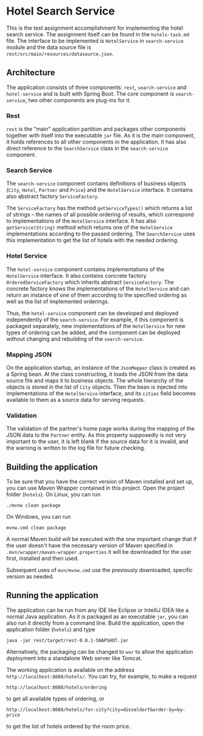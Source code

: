 # Hotel Search Service

This is the test assignment accomplishment for implementing the hotel search service. The assignment itself can be found in the `hotels-task.md` file. The interface to be implemented is `HotelService` in `search-service` module and the data source file is `rest/src/main/resources/datasource.json`.

## Architecture

The application consists of three components: `rest`, `search-service` and `hotel-service` and is built with Spring Boot. The core component is `search-service`, two other components are plug-ins for it.

### Rest

`rest` is the "main" application partition and packages other components together with itself into the executable `jar` file. As it is the main component, it holds references to all other components in the application. It has also direct reference to the `SearchService` class in the `search-service` component.

### Search Service

The `search-service` component contains definitions of business objects (`City`, `Hotel`, `Partner` and `Price`) and the `HotelService` interface. It contains also abstract factory `ServiceFactory`.

The `ServiceFactory` has the method `getServiceTypes()` which returns a list of strings – the names of all possible ordering of results, which correspond to implementations of the `HotelService` interface. It has also `getService(String)` method which returns one of the `HotelService` implementations according to the passed ordering. The `SearchService` uses this implementation to get the list of hotels with the needed ordering.

### Hotel Service

The `hotel-service` component contains implementations of the `HotelService` interface. It also contains concrete factory `OrderedServiceFactory` which inherits abstract `ServiceFactory`. The concrete factory knows the implementations of the `HotelService` and can return an instance of one of them according to the specified ordering as well as the list of implemented orderings.

Thus, the `hotel-service` component can be developed and deployed independently of the `search-service`. For example, if this component is packaged separately, new implementations of the `HotelService` for new types of ordering can be added, and the component can be deployed without changing and rebuilding of the `search-service`.

### Mapping JSON

On the application startup, an instance of the `JsonMapper` class is created as a Spring bean. At the class constructing, it loads the JSON from the data source file and maps it to business objects. The whole hierarchy of the objects is stored in the list of `City` objects. Then the bean is injected into implementations of the `HotelService` interface, and its `cities` field becomes available to them as a source data for serving requests.

### Validation

The validation of the partner's home page works during the mapping of the JSON data to the `Partner` entity. As this property supposedly is not very important to the user, it is left blank if the source data for it is invalid, and the warning is written to the log file for future checking.

## Building the application

To be sure that you have the correct version of Maven installed and set up, you can use Maven Wrapper contained in this project. Open the project folder (`hotels`). On Linux, you can run

```
./mvnw clean package
```

On Windows, you can run

```
mvnw.cmd clean package
```

A normal Maven build will be executed with the one important change that if the user doesn't have the necessary version of Maven specified in `.mvn/wrapper/maven-wrapper.properties` it will be downloaded for the user first, installed and then used.

Subsequent uses of `mvn/mvnw.cmd` use the previously downloaded, specific version as needed.

## Running the application

The application can be run from any IDE like Eclipse or IntelliJ IDEA like a normal Java application. As it is packaged as an executable `jar`, you can also run it directly from a command line. Build the application, open the application folder (`hotels`) and type

```
java -jar rest/target/rest-0.0.1-SNAPSHOT.jar
```

Alternatively, the packaging can be changed to `war` to allow the application deployment into a standalone Web server like Tomcat.

The working application is available on the address `http://localhost:8080/hotels/`. You can try, for example, to make a request

```
http://localhost:8080/hotels/ordering
```

to get all available types of ordering, or

```
http://localhost:8080/hotels/for-city?city=düsseldorf&order-by=by-price
```

to get the list of hotels ordered by the room price.
